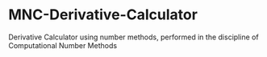 # MNC-Derivative-Calculator
Derivative Calculator using number methods, performed in the discipline of Computational Number Methods
